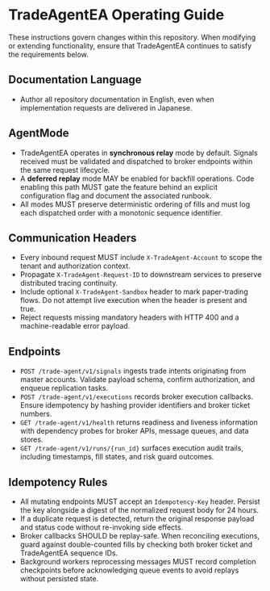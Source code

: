 # TradeAgentEA Operating Guide

These instructions govern changes within this repository. When modifying or extending functionality, ensure that TradeAgentEA continues to satisfy the requirements below.

## Documentation Language
- Author all repository documentation in English, even when implementation requests are delivered in Japanese.

## AgentMode
- TradeAgentEA operates in **synchronous relay** mode by default. Signals received must be validated and dispatched to broker endpoints within the same request lifecycle.
- A **deferred replay** mode MAY be enabled for backfill operations. Code enabling this path MUST gate the feature behind an explicit configuration flag and document the associated runbook.
- All modes MUST preserve deterministic ordering of fills and must log each dispatched order with a monotonic sequence identifier.

## Communication Headers
- Every inbound request MUST include `X-TradeAgent-Account` to scope the tenant and authorization context.
- Propagate `X-TradeAgent-Request-ID` to downstream services to preserve distributed tracing continuity.
- Include optional `X-TradeAgent-Sandbox` header to mark paper-trading flows. Do not attempt live execution when the header is present and true.
- Reject requests missing mandatory headers with HTTP 400 and a machine-readable error payload.

## Endpoints
- `POST /trade-agent/v1/signals` ingests trade intents originating from master accounts. Validate payload schema, confirm authorization, and enqueue replication tasks.
- `POST /trade-agent/v1/executions` records broker execution callbacks. Ensure idempotency by hashing provider identifiers and broker ticket numbers.
- `GET /trade-agent/v1/health` returns readiness and liveness information with dependency probes for broker APIs, message queues, and data stores.
- `GET /trade-agent/v1/runs/{run_id}` surfaces execution audit trails, including timestamps, fill states, and risk guard outcomes.

## Idempotency Rules
- All mutating endpoints MUST accept an `Idempotency-Key` header. Persist the key alongside a digest of the normalized request body for 24 hours.
- If a duplicate request is detected, return the original response payload and status code without re-invoking side effects.
- Broker callbacks SHOULD be replay-safe. When reconciling executions, guard against double-counted fills by checking both broker ticket and TradeAgentEA sequence IDs.
- Background workers reprocessing messages MUST record completion checkpoints before acknowledging queue events to avoid replays without persisted state.
